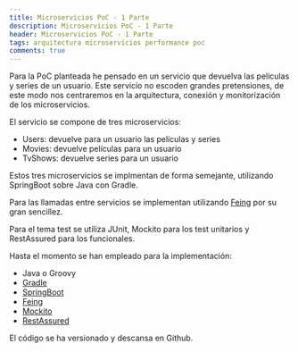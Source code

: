 ```yaml
---
title: Microservicios PoC - 1 Parte
description: Microservicios PoC - 1 Parte
header: Microservicios PoC - 1 Parte
tags: arquitectura microservicios performance poc
comments: true
---
```


Para la PoC planteada he pensado en un servicio que devuelva las películas y series de un usuario. Este servicio no escoden grandes pretensiones, de este modo nos centraremos en la arquitectura, conexión y monitorización de los microservicios.

El servicio se compone de tres microservicios:

- Users: devuelve para un usuario las películas y series
- Movies: devuelve películas para un usuario
- TvShows: devuelve series para un usuario

Estos tres microservicios se implmentan de forma semejante, utilizando SpringBoot sobre Java con Gradle. 

Para las llamadas entre servicios se implementan utilizando [Feing](https://github.com/OpenFeign/feign) por su gran sencillez.

Para el tema test se utiliza JUnit, Mockito para los test unitarios y RestAssured para los funcionales. 

Hasta el momento se han empleado para la implementación:

- Java o Groovy
- [Gradle](https://gradle.org)
- [SpringBoot](https://spring.io/projects/spring-boot)
- [Feing](https://github.com/OpenFeign/feign)
- [Mockito](http://site.mockito.org)
- [RestAssured](http://rest-assured.io)

El código se ha versionado y descansa en Github.